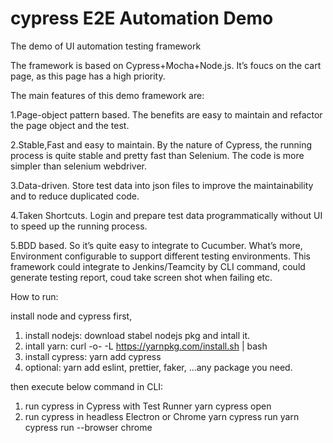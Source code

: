 # cypress E2E Automation Demo

The demo of UI automation testing framework

The framework is based on Cypress+Mocha+Node.js. It’s foucs on the cart page, as this page has a high priority.

The main features of this demo framework are:

1.Page-object pattern based. The benefits are easy to maintain and refactor the page object and the test.

2.Stable,Fast and easy to maintain. By the nature of Cypress, the running process is quite stable and pretty fast than Selenium. The code is more simpler than selenium webdriver.

3.Data-driven. Store test data into json files to improve the maintainability and to reduce duplicated code.

4.Taken Shortcuts. Login and prepare test data programmatically without UI to speed up the running process.

5.BDD based. So it’s quite easy to integrate to Cucumber.
What’s more, Environment configurable to support different testing environments. This framework could integrate to Jenkins/Teamcity by CLI command, could generate testing report, coud take screen shot when failing etc.

How to run:

install node and cypress first, 
1. install nodejs:    download stabel nodejs pkg and intall it.
2. intall yarn:       curl -o- -L https://yarnpkg.com/install.sh | bash
3. install cypress: yarn add cypress
4. optional: yarn add eslint, prettier, faker, ...any package you need.

then execute below command in CLI:

1. run cypress in Cypress with Test Runner
yarn cypress open
2. run cypress in headless Electron or Chrome
yarn cypress run
yarn cypress run --browser chrome

